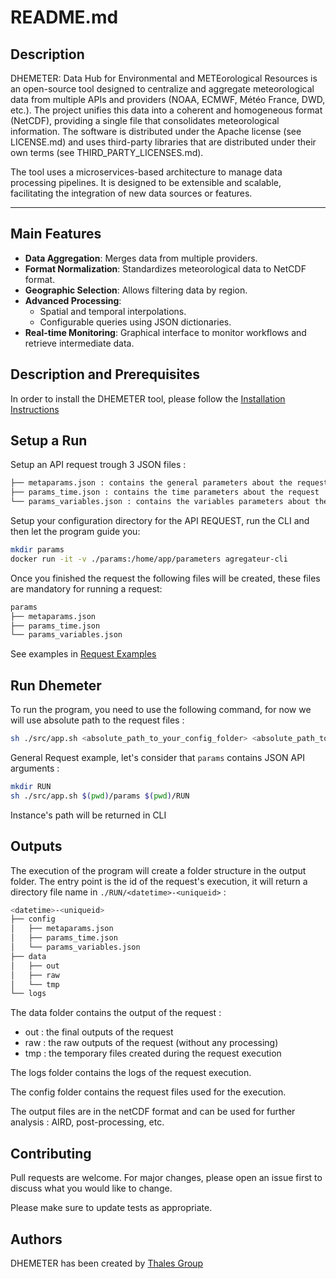 # README.md
## Description
DHEMETER: Data Hub for Environmental and METEorological Resources is an open-source tool designed to centralize and aggregate meteorological data from multiple APIs and providers (NOAA, ECMWF, Météo France, DWD, etc.). The project unifies this data into a coherent and homogeneous format (NetCDF), providing a single file that consolidates meteorological information.
The software is distributed under the Apache license (see LICENSE.md) and uses third-party libraries that are distributed under their own terms (see THIRD_PARTY_LICENSES.md).

The tool uses a microservices-based architecture to manage data processing pipelines. It is designed to be extensible and scalable, facilitating the integration of new data sources or features.

---

## Main Features
- **Data Aggregation**: Merges data from multiple providers.
- **Format Normalization**: Standardizes meteorological data to NetCDF format.
- **Geographic Selection**: Allows filtering data by region.
- **Advanced Processing**:
  - Spatial and temporal interpolations.
  - Configurable queries using JSON dictionaries.
- **Real-time Monitoring**: Graphical interface to monitor workflows and retrieve intermediate data.

## Description and Prerequisites

In order to install the DHEMETER tool, please follow the [Installation Instructions](./INSTALL.md)

## Setup a Run

Setup an API request trough 3 JSON files :
```bash
├── metaparams.json : contains the general parameters about the request
├── params_time.json : contains the time parameters about the request
└── params_variables.json : contains the variables parameters about the request
```

Setup your configuration directory for the API REQUEST, run the CLI and then let the program guide you:
```bash
mkdir params
docker run -it -v ./params:/home/app/parameters agregateur-cli
```
Once you finished the request the following files will be created, these files are mandatory for running a request:
```bash
params
├── metaparams.json
├── params_time.json
└── params_variables.json
```

See examples in [Request Examples](./config)

## Run Dhemeter

To run the program, you need to use the following command, for now we will use absolute path to the request files :

```bash
sh ./src/app.sh <absolute_path_to_your_config_folder> <absolute_path_to_your_output_folder>
```

General Request example, let's consider that ``params`` contains JSON API arguments :
```bash
mkdir RUN
sh ./src/app.sh $(pwd)/params $(pwd)/RUN
```

Instance's path will be returned in CLI

##  Outputs

The execution of the program will create a folder structure in the output folder.
The entry point is the id of the request's execution, it will return a directory file name in ``./RUN/<datetime>-<uniqueid>`` :
```bash
<datetime>-<uniqueid>
├── config
│   ├── metaparams.json
│   ├── params_time.json
│   └── params_variables.json
├── data
│   ├── out
│   ├── raw
│   └── tmp
└── logs
```


The data folder contains the output of the request :
- out : the final outputs of the request
- raw : the raw outputs of the request (without any processing)
- tmp : the temporary files created during the request execution

The logs folder contains the logs of the request execution.

The config folder contains the request files used for the execution.

The output files are in the netCDF format and can be used for further analysis : AIRD, post-processing, etc.


## Contributing

Pull requests are welcome. For major changes, please open an issue first
to discuss what you would like to change.

Please make sure to update tests as appropriate.

## Authors

DHEMETER has been created by [Thales Group](https://www.thalesgroup.com/fr)
